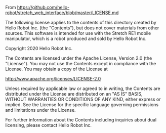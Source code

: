 From https://github.com/hello-robot/stretch_web_interface/blob/master/LICENSE.md

The following license applies to the contents of this directory created by Hello Robot Inc. (the "Contents"), but does not cover materials from other sources. This software is intended for use with the Stretch RE1 mobile manipulator, which is a robot produced and sold by Hello Robot Inc.

Copyright 2020 Hello Robot Inc.

The Contents are licensed under the Apache License, Version 2.0 (the "License"). You may not use the Contents except in compliance with the License. You may obtain a copy of the License at

http://www.apache.org/licenses/LICENSE-2.0

Unless required by applicable law or agreed to in writing, the Contents are distributed under the License are distributed on an "AS IS" BASIS, WITHOUT WARRANTIES OR CONDITIONS OF ANY KIND, either express or implied. See the License for the specific language governing permissions and limitations under the License.

For further information about the Contents including inquiries about dual licensing, please contact Hello Robot Inc.
